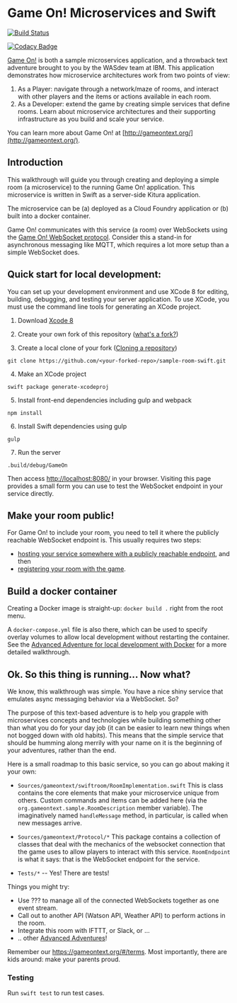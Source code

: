 # Game On! Microservices and Swift

[![Build Status](https://travis-ci.org/gameontext/sample-room-swift.svg?branch=master)](https://travis-ci.org/gameontext/sample-room-swift)

[![Codacy Badge](https://api.codacy.com/project/badge/Grade/a4f822b212774508a835912f69e544d9)](https://www.codacy.com/app/jkingoliver/sample-room-swift?utm_source=github.com&amp;utm_medium=referral&amp;utm_content=gameontext/sample-room-swift&amp;utm_campaign=Badge_Grade)

[Game On!](https://gameontext.org/) is both a sample microservices application, and a throwback text adventure brought to you by the WASdev team at IBM. This application demonstrates how microservice architectures work from two points of view:

1. As a Player: navigate through a network/maze of rooms, and interact with other players and the items or actions available in each room.
2. As a Developer: extend the game by creating simple services that define rooms. Learn about microservice architectures and their supporting infrastructure as you build and scale your service.

You can learn more about Game On! at [http://gameontext.org/](http://gameontext.org/).

## Introduction

This walkthrough will guide you through creating and deploying a simple room (a microservice) to the running Game On! application. This microservice is written in Swift as a server-side Kitura application.

The microservice can be (a) deployed as a Cloud Foundry application or (b) built into a docker container.

Game On! communicates with this service (a room) over WebSockets using the [Game On! WebSocket protocol](https://book.gameontext.org/microservices/WebSocketProtocol.html). Consider this a stand-in for asynchronous messaging like MQTT, which requires a lot more setup than a simple WebSocket does.

## Quick start for local development:

You can set up your development environment and use XCode 8 for editing, building, debugging, and testing your server application. To use XCode, you must use the command line tools for generating an XCode project.

1. Download [Xcode 8](https://swift.org/download/)

2. Create your own fork of this repository ([what's a fork?](https://help.github.com/articles/fork-a-repo/))

3. Create a local clone of your fork ([Cloning a repository](https://help.github.com/articles/cloning-a-repository/))

  `git clone https://github.com/<your-forked-repo>/sample-room-swift.git`

4. Make an XCode project

  `swift package generate-xcodeproj`

5. Install front-end dependencies including gulp and webpack

  `npm install`

6. Install Swift dependencies using gulp

  `gulp`

7. Run the server

  `.build/debug/GameOn`

  Then access [http://localhost:8080/](http://localhost:8080/) in your browser. Visiting this page provides a small form you can use to test the WebSocket endpoint in your service directly.

## Make your room public!

For Game On! to include your room, you need to tell it where the publicly reachable WebSocket endpoint is. This usually requires two steps:

* [hosting your service somewhere with a publicly reachable endpoint](https://book.gameontext.org/walkthroughs/deployRoom.html), and then
* [registering your room with the game](https://book.gameontext.org/walkthroughs/registerRoom.html).

## Build a docker container

Creating a Docker image is straight-up: `docker build .` right from the root menu.

A `docker-compose.yml` file is also there, which can be used to specify overlay volumes to allow local development without restarting the container. See the [Advanced Adventure for local development with Docker](https://book.gameontext.org/v/walkthrough/walkthroughs/local-docker.html) for a more detailed walkthrough.

## Ok. So this thing is running... Now what?

We know, this walkthrough was simple. You have a nice shiny service that emulates async messaging behavior via a WebSocket. So?

The purpose of this text-based adventure is to help you grapple with microservices concepts and technologies
while building something other than what you do for your day job (it can be easier to learn new things
when not bogged down with old habits). This means that the simple service that should be humming along
merrily with your name on it is the beginning of your adventures, rather than the end.

Here is a small roadmap to this basic service, so you can go about making it your own:

* `Sources/gameontext/swiftroom/RoomImplementation.swift`
   This is class contains the core elements that make your microservice unique from others.
   Custom commands and items can be added here (via the `org.gameontext.sample.RoomDescription`
   member variable). The imaginatively named `handleMessage` method, in particular, is called
   when new messages arrive.

* `Sources/gameontext/Protocol/*`
   This package contains a collection of classes that deal with the mechanics of the websocket
   connection that the game uses to allow players to interact with this service. `RoomEndpoint`
   is what it says: that is the WebSocket endpoint for the service.

* `Tests/*` -- Yes! There are tests!

Things you might try:

* Use ??? to manage all of the connected WebSockets together as one event stream.
* Call out to another API (Watson API, Weather API) to perform actions in the room.
* Integrate this room with IFTTT, or Slack, or ...
* .. other [Advanced Adventures](https://book.gameontext.org/v/walkthrough/walkthroughs/createMore.html)!

Remember our https://gameontext.org/#/terms. Most importantly, there are kids around: make your parents proud.

### Testing

 Run `swift test` to run test cases.
